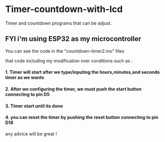 # Timer-countdown-with-lcd
Timer and countdown programs that can be adjust.

## FYI i'm using ESP32 as my microcontroller
You can see the code in the "countdown-timer2.ino" files

that code including my modification over conditions such as :
#### 1. Timer will start after we type/inputing the hours,minutes,and seconds timer as we wants
#### 2. After we configuring the timer, we must push the start button connecting to pin D5
#### 3. Timer start until its done
#### 4. you can reset the timer by pushing the reset button connecting to pin D18

any advice will be great !
